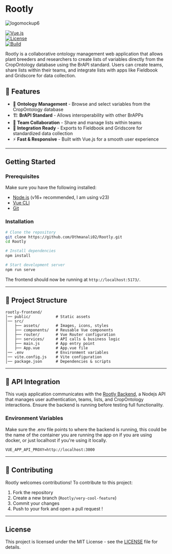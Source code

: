 # Rootly

![logomockup6](https://github.com/user-attachments/assets/8edf420b-34ce-4ebd-9643-cc8e2b68322a)

[![Vue.js](https://img.shields.io/badge/Vue.js-3.x-green.svg)](https://vuejs.org/)  
[![License](https://img.shields.io/badge/license-MIT-blue.svg)](LICENSE)  
[![Build](https://img.shields.io/github/actions/workflow/status/Othmanali02/Rootly/build.yml)](https://github.com/Othmanali02/Rootly/actions)

Rootly is a collaborative ontology management web application that allows plant breeders and researchers to create lists of variables directly from the CropOntology database using the BrAPI standard. Users can create teams, share lists within their teams, and integrate lists with apps like Fieldbook and Gridscore for data collection.

## 🌿 Features

- 🌱 **Ontology Management** - Browse and select variables from the CropOntology database
- 🏗 **BrAPI Standard** - Allows interoperability with other BrAPPs
- 🔗 **Team Collaboration** - Share and manage lists within teams
- 📱 **Integration Ready** - Exports to Fieldbook and Gridscore for standardized data collection
- ⚡ **Fast & Responsive** - Built with Vue.js for a smooth user experience

---

## Getting Started

### Prerequisites

Make sure you have the following installed:

- [Node.js](https://nodejs.org/) (v16+ recommended, I am using v23)
- [Vue CLI](https://cli.vuejs.org/)
- [Git](https://git-scm.com/)

### Installation

```bash
# Clone the repository
git clone https://github.com/Othmanali02/Rootly.git
cd Rootly

# Install dependencies
npm install

# Start development server
npm run serve
```

The frontend should now be running at `http://localhost:5173/`.

---

## 📁 Project Structure

```
rootly-frontend/
│── public/           # Static assets
│── src/
│   ├── assets/       # Images, icons, styles
│   ├── components/   # Reusable Vue components
│   ├── router/       # Vue Router configuration
│   ├── services/     # API calls & business logic
│   ├── main.js       # App entry point
│   ├── App.vue       # App.vue file
│── .env              # Environment variables
│── vite.config.js    # Vite configuration
│── package.json      # Dependencies & scripts
```

---

## 🔗 API Integration

This vuejs application communicates with the [Rootly Backend](https://github.com/Othmanali02/RootlyBackend), a Nodejs API that manages user authentication, teams, lists, and CropOntology interactions. Ensure the backend is running before testing full functionality.

### Environment Variables

Make sure the .env file points to where the backend is running, this could be the name of the container you are running the app on if you are using docker, or just localhost if you're using it locally.
```
VUE_APP_API_PROXY=http://localhost:3000
```
---

## 🤝 Contributing

Rootly welcomes contributions! To contribute to this project:

1. Fork the repository
2. Create a new branch (`Rootly/very-cool-feature`)
3. Commit your changes
4. Push to your fork and open a pull request !

---

## License

This project is licensed under the MIT License - see the [LICENSE](LICENSE) file for details.
